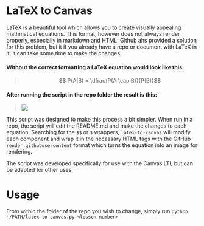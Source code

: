 # LaTeX to Canvas

LaTeX is a beautiful tool which allows you to create visually appealing mathmatical equations.  This format, however does not always render properly, especially in markdown and HTML.  Github ahs provided a solution for this problem, but it if you already have a repo or document with LaTeX in it, it can take some time to make the changes.

#### Without the correct formatting a LaTeX equation would look like this:
> $$ P(A|B) = \dfrac{P(A \cap B)}{P(B)}$$

#### After running the script in the repo folder the result is this:

> <img src="https://render.githubusercontent.com/render/math?math=P(A|B) =\dfrac{P(A \cap B)}{P(B)}">

This script was designed to make this process a bit simpler.  When run in a repo, the script will edit the README.md and make the changes to each equation.  Searching for the `$$` or `$` wrappers, `latex-to-canvas` will modify each component and wrap it in the necassary HTML tags with the GitHub `render.githubusercontent` format which turns the equation into an image for rendering.

The script was developed specifically for use with the Canvas LTI, but can be adapted for other uses.

# Usage

From within the folder of the repo you wish to change, simply run `python ~/PATH/latex-to-canvas.py <lesson number>`
